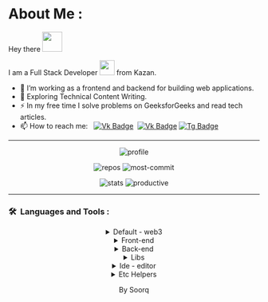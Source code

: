 # About Me :

<p>Hey there <img src="https://media.giphy.com/media/hvRJCLFzcasrR4ia7z/giphy.gif" width="40"></p>

I am a Full Stack Developer <img src="https://media.giphy.com/media/WUlplcMpOCEmTGBtBW/giphy.gif" width="30"> from Kazan.

- 🔭 I’m working as a frontend and backend for building web applications.
- 🌱 Exploring Technical Content Writing.
- ⚡ In my free time I solve problems on GeeksforGeeks and read tech articles.
- 📫 How to reach me: &nbsp; [![Vk Badge](https://img.shields.io/badge/-vk-blue?style=flat&logo=vk&logoColor=white)](https://www.vk.com/raevmika)&nbsp; [![Vk Badge](https://img.shields.io/badge/-gmail-red?style=flat&logo=gmail&logoColor=white)](mailto:karpuhinlox12@gmail.com) [![Tg Badge](https://img.shields.io/badge/-telegram-blue?style=flat&logo=telegram&logoColor=white)](https://t.me/soorqdanil)

---

<p align="center">
	<img src="https://github-profile-summary-cards.vercel.app/api/cards/profile-details?username=soorq&theme=tokyonight" alt="profile"/>
	<p align="center">
		<img src="https://github-profile-summary-cards.vercel.app/api/cards/repos-per-language?username=soorq&theme=tokyonight" alt="repos"/>
		<img src="https://github-profile-summary-cards.vercel.app/api/cards/most-commit-language?username=soorq&theme=tokyonight" alt="most-commit"/>
	</p>
	<p align="center">
		<img src="https://github-profile-summary-cards.vercel.app/api/cards/stats?username=soorq&theme=tokyonight" alt="stats"/>
		<img src="https://github-profile-summary-cards.vercel.app/api/cards/productive-time?username=soorq&theme=tokyonight&utcOffset=8" alt="productive"/>
	</p>
</p>

---

### 🛠 &nbsp;Languages and Tools :

<details align="center">
   <summary>
   Default - web3
	</summary>
	<br />
	<p>
		<img src="https://skillicons.dev/icons?i=html&theme=dark" title="HTML5" alt="HTML" width="40" height="40"/>&nbsp;
		<img src="https://skillicons.dev/icons?i=css&theme=dark"  title="CSS3" alt="CSS" width="40" height="40"/>&nbsp;
		<img src="https://skillicons.dev/icons?i=sass&theme=dark" title="Sass" alt="Sass" width="40" height="40"/>&nbsp;
		<img src="https://skillicons.dev/icons?i=js&theme=dark" title="JavaScript" alt="JavaScript" width="40" height="40"/>&nbsp;
		<img src="https://skillicons.dev/icons?i=ts&theme=dark" title="TypeSript" alt="TypeSript" width="40" height="40"/>&nbsp;
		<img src="https://skillicons.dev/icons?i=svg&theme=dark" title="svg" alt="svg" width="40" height="40"/>&nbsp;
	</p>
</details>

<details align="center">
   <summary>
	Front-end
	</summary>
	<br />
	<p>
		<img src="https://skillicons.dev/icons?i=nextjs&theme=dark" title="NextJs" alt="Java" width="40" height="40"/>&nbsp;
		<img src="https://skillicons.dev/icons?i=react&theme=dark" title="React" alt="React" width="40" height="40"/>&nbsp;
		<img src="https://skillicons.dev/icons?i=redux&theme=dark" title="Redux" alt="Redux " width="40" height="40"/>&nbsp;
	</p>
</details>

<details align="center">
   <summary>
	Back-end
	</summary>
	<br />
	<p>
		<img src="https://skillicons.dev/icons?i=nodejs&theme=dark" title="NodeJs" alt="NodeJs" width="40" height="40"/>&nbsp;
		<img src="https://skillicons.dev/icons?i=express&theme=dark" title="Express" alt="Express" width="40" height="40"/>&nbsp;
		<img src="https://skillicons.dev/icons?i=nestjs&theme=dark" title="NestJs" alt="NestJs" width="40" height="40"/>&nbsp;
		<img src="https://skillicons.dev/icons?i=mysql&theme=dark" title="MySQL"  alt="MySQL" width="40" height="40"/>&nbsp;
		<img src="https://skillicons.dev/icons?i=postgresql&theme=dark" title="PostgreSQL"  alt="PostgreSQL" width="40" height="40"/>&nbsp;
		<img src="https://skillicons.dev/icons?i=mongodb&theme=dark" title="MongoDb"  alt="MongoDb" width="40" height="40"/>&nbsp;
		<img src="https://skillicons.dev/icons?i=docker&theme=dark" title="Docker" alt="Docker" width="40" height="40"/>&nbsp;
		<img src="https://skillicons.dev/icons?i=graphql&theme=dark" title="GraphQl" alt="GraphQl" width="40" height="40"/>&nbsp;
		<img src="https://skillicons.dev/icons?i=jest&theme=dark" title="Jest" alt="Jest" width="40" height="40"/>&nbsp;
		<img src="https://skillicons.dev/icons?i=prisma&theme=dark" title="Prisma" alt="Prisma" width="40" height="40"/>&nbsp;
    </p>
</details>

<details align="center">
   <summary>
	Libs
	</summary>
	<br />
	<p>
		<img src="https://skillicons.dev/icons?i=tailwind&theme=dark" title="Tailwind" alt="Tailwind" width="40" height="40"/>&nbsp;
		<img src="https://skillicons.dev/icons?i=materialui&theme=dark" title="Material UI" alt="Material UI" width="40" height="40"/>&nbsp;
		<img src="https://skillicons.dev/icons?i=threejs&theme=dark" title="ThreeJs" alt="ThreeJs" width="40" height="40"/>&nbsp;
		<img src="https://skillicons.dev/icons?i=styledcomponents&theme=dark" title="StyledComponents" alt="StyledComponents" width="40" height="40"/>&nbsp;
		<img src="https://skillicons.dev/icons?i=emotion&theme=dark" title="Emotion" alt="Emotion" width="40" height="40"/>&nbsp;
		<img src="https://skillicons.dev/icons?i=jquery&theme=dark" title="Jquery" alt="Jquery" width="40" height="40"/>&nbsp;
		<img src="https://skillicons.dev/icons?i=solidjs&theme=dark" title="Solidjs" alt="Solidjs" width="40" height="40"/>&nbsp;
	</p>
</details>

<details align="center">
   <summary>
	Ide - editor
	</summary>
	<br />
	<p>
		<img src="https://skillicons.dev/icons?i=vscode&theme=dark" title="Vsc" alt="Vsc" width="40" height="40"/>&nbsp;
		<img src="https://skillicons.dev/icons?i=visualstudio&theme=dark" title="VisualStudio" alt="VisualStudio" width="40" height="40"/>&nbsp;
    	<img src="https://skillicons.dev/icons?i=idea&theme=dark" title="Ide" alt="Ide" width="40" height="40"/>&nbsp;
    </p>
</details>

<details align="center">
   <summary>
	Etc Helpers
	</summary>
	<br />
	<p>
		<img src="https://skillicons.dev/icons?i=blender&theme=dark" title="Blender" alt="Blender" width="40" height="40"/>&nbsp;
    		<img src="https://skillicons.dev/icons?i=postman&theme=dark" title="Postman"  alt="Postman" width="40" height="40"/>&nbsp;
    		<img src="https://skillicons.dev/icons?i=git&theme=dark" title="Git" alt="Git" width="40" height="40"/>&nbsp;
    		<img src="https://skillicons.dev/icons?i=powershell&theme=dark" title="PowerShell" alt="PowerShell" width="40" height="40"/>&nbsp;
    		<img src="https://skillicons.dev/icons?i=gcp&theme=dark" title="GCP" alt="GCP" width="40" height="40"/>&nbsp;
    		<img src="https://skillicons.dev/icons?i=figma&theme=dark" title="Figma" alt="Figma" width="40" height="40"/>&nbsp;
    		<img src="https://skillicons.dev/icons?i=md&theme=dark" title="MD" alt="MD" width="40" height="40"/>&nbsp;
    		<img src="https://skillicons.dev/icons?i=vite&theme=dark" title="vite" alt="Vite" width="40" height="40"/>&nbsp;
    		<img src="https://skillicons.dev/icons?i=webpack&theme=dark" title="WebPack" alt="WebPack" width="40" height="40"/>&nbsp;
    </p>
</details>

<p align="center">
	By Soorq
</p>

#
